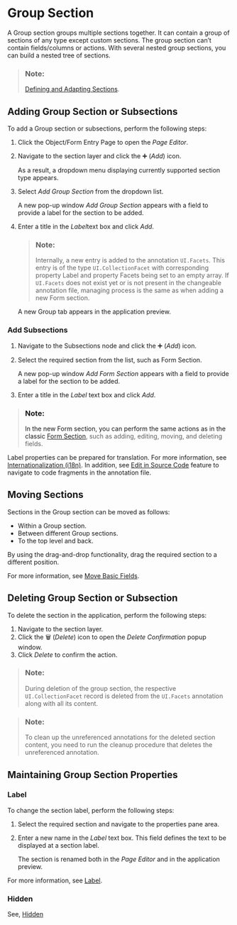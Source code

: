 <!-- loio1894c471d7aa4121964e497d5ffa3118 -->

<link rel="stylesheet" type="text/css" href="../css/sap-icons.css"/>

# Group Section

A Group section groups multiple sections together. It can contain a group of sections of any type except custom sections. The group section can’t contain fields/columns or actions. With several nested group sections, you can build a nested tree of sections.

> ### Note:  
> [Defining and Adapting Sections](https://sapui5.hana.ondemand.com/#/topic/facfea09018d4376acaceddb7e3f03b6).



<a name="loio1894c471d7aa4121964e497d5ffa3118__section_d3x_4sx_xrb"/>

## Adding Group Section or Subsections

To add a Group section or subsections, perform the following steps:

1.  Click the Object/Form Entry Page to open the *Page Editor*.
2.  Navigate to the section layer and click the :heavy_plus_sign: \(*Add*\) icon.

    As a result, a dropdown menu displaying currently supported section type appears.

3.  Select *Add Group Section* from the dropdown list.

    A new pop-up window *Add Group Section* appears with a field to provide a label for the section to be added.

4.  Enter a title in the *Label*text box and click *Add*.

    > ### Note:  
    > Internally, a new entry is added to the annotation `UI.Facets`. This entry is of the type `UI.CollectionFacet` with corresponding property Label and property Facets being set to an empty array. If `UI.Facets` does not exist yet or is not present in the changeable annotation file, managing process is the same as when adding a new Form section.

    A new Group tab appears in the application preview.




### Add Subsections

1.  Navigate to the Subsections node and click the :heavy_plus_sign: \(*Add*\) icon.
2.  Select the required section from the list, such as Form Section.

    A new pop-up window *Add Form Section* appears with a field to provide a label for the section to be added.

3.  Enter a title in the *Label* text box and click *Add*.

> ### Note:  
> In the new Form section, you can perform the same actions as in the classic [Form Section](form-section-4102b3d.md), such as adding, editing, moving, and deleting fields.

Label properties can be prepared for translation. For more information, see [Internationalization \(i18n\)](internationalization-i18n-eb427f2.md). In addition, see [Edit in Source Code](edit-in-source-code-7d8e942.md) feature to navigate to code fragments in the annotation file.



<a name="loio1894c471d7aa4121964e497d5ffa3118__section_udp_pxx_xrb"/>

## Moving Sections

Sections in the Group section can be moved as follows:

-   Within a Group section.
-   Between different Group sections.
-   To the top level and back.

By using the drag-and-drop functionality, drag the required section to a different position.

For more information, see [Move Basic Fields](basic-fields-2953503.md#loio2953503145dd428194c6dff252744ac1__movebasicfields).



<a name="loio1894c471d7aa4121964e497d5ffa3118__section_cwh_qxx_xrb"/>

## Deleting Group Section or Subsection

To delete the section in the application, perform the following steps:

1.  Navigate to the section layer.
2.  Click the :wastebasket: \(*Delete*\) icon to open the *Delete Confirmation* popup window.
3.  Click *Delete* to confirm the action.

> ### Note:  
> During deletion of the group section, the respective `UI.CollectionFacet` record is deleted from the `UI.Facets` annotation along with all its content.

> ### Note:  
> To clean up the unreferenced annotations for the deleted section content, you need to run the cleanup procedure that deletes the unreferenced annotation.



<a name="loio1894c471d7aa4121964e497d5ffa3118__section_yn2_2qb_zrb"/>

## Maintaining Group Section Properties



### Label

To change the section label, perform the following steps:

1.  Select the required section and navigate to the properties pane area.
2.  Enter a new name in the *Label* text box. This field defines the text to be displayed at a section label.

    The section is renamed both in the *Page Editor* and in the application preview.


For more information, see [Label](appendix-457f2e9.md#loiod44832d99bdf4f73ba14cdbb16dc9301).



### Hidden

See, [Hidden](appendix-457f2e9.md#loiof7ad71792a0044d6b6172f078827bdc0)

